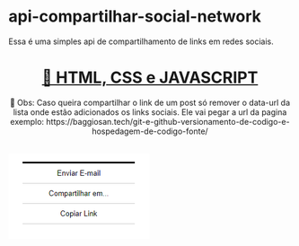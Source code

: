 # api-compartilhar-social-network
Essa é uma simples api de compartilhamento de links em redes sociais.

<h1 align="center">
    <a href="https://baggiosan.tech">🚀 HTML, CSS e JAVASCRIPT</a>
</h1>
<p align="center">🚀 Obs: Caso queira compartilhar o link de um post só remover o data-url da lista onde estão adicionados os links sociais. Ele vai pegar a url da pagina exemplo: https://baggiosan.tech/git-e-github-versionamento-de-codigo-e-hospedagem-de-codigo-fonte/</p>
<br/>
<img src="https://raw.githubusercontent.com/EdilsonBaggio/api-compartilhar-social-network/main/exemplo.png">
